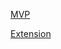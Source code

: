 
[MVP](https://github.com/hainingzhen/bnta_stream_api/blob/main/start_code_lab_stream_api/src/main/java/org/example/streamapi/MVP.java)

[Extension](https://github.com/hainingzhen/bnta_stream_api/blob/main/start_code_lab_stream_api/src/main/java/org/example/streamapi/Extension.java)